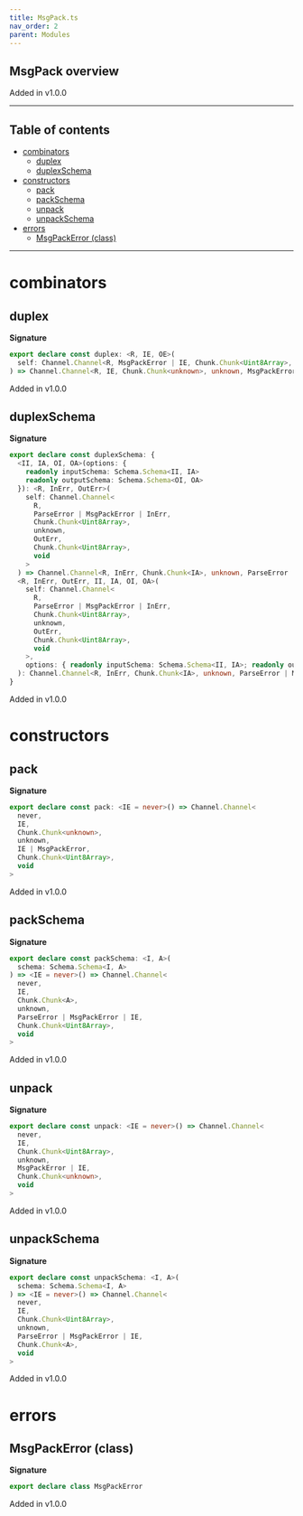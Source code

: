 ```yaml
---
title: MsgPack.ts
nav_order: 2
parent: Modules
---
```


## MsgPack overview

Added in v1.0.0

---

<h2 class="text-delta">Table of contents</h2>

- [combinators](#combinators)
  - [duplex](#duplex)
  - [duplexSchema](#duplexschema)
- [constructors](#constructors)
  - [pack](#pack)
  - [packSchema](#packschema)
  - [unpack](#unpack)
  - [unpackSchema](#unpackschema)
- [errors](#errors)
  - [MsgPackError (class)](#msgpackerror-class)

---

# combinators

## duplex

**Signature**

```ts
export declare const duplex: <R, IE, OE>(
  self: Channel.Channel<R, MsgPackError | IE, Chunk.Chunk<Uint8Array>, unknown, OE, Chunk.Chunk<Uint8Array>, void>
) => Channel.Channel<R, IE, Chunk.Chunk<unknown>, unknown, MsgPackError | OE, Chunk.Chunk<unknown>, void>
```

Added in v1.0.0

## duplexSchema

**Signature**

```ts
export declare const duplexSchema: {
  <II, IA, OI, OA>(options: {
    readonly inputSchema: Schema.Schema<II, IA>
    readonly outputSchema: Schema.Schema<OI, OA>
  }): <R, InErr, OutErr>(
    self: Channel.Channel<
      R,
      ParseError | MsgPackError | InErr,
      Chunk.Chunk<Uint8Array>,
      unknown,
      OutErr,
      Chunk.Chunk<Uint8Array>,
      void
    >
  ) => Channel.Channel<R, InErr, Chunk.Chunk<IA>, unknown, ParseError | MsgPackError | OutErr, Chunk.Chunk<OA>, void>
  <R, InErr, OutErr, II, IA, OI, OA>(
    self: Channel.Channel<
      R,
      ParseError | MsgPackError | InErr,
      Chunk.Chunk<Uint8Array>,
      unknown,
      OutErr,
      Chunk.Chunk<Uint8Array>,
      void
    >,
    options: { readonly inputSchema: Schema.Schema<II, IA>; readonly outputSchema: Schema.Schema<OI, OA> }
  ): Channel.Channel<R, InErr, Chunk.Chunk<IA>, unknown, ParseError | MsgPackError | OutErr, Chunk.Chunk<OA>, void>
}
```

Added in v1.0.0

# constructors

## pack

**Signature**

```ts
export declare const pack: <IE = never>() => Channel.Channel<
  never,
  IE,
  Chunk.Chunk<unknown>,
  unknown,
  IE | MsgPackError,
  Chunk.Chunk<Uint8Array>,
  void
>
```

Added in v1.0.0

## packSchema

**Signature**

```ts
export declare const packSchema: <I, A>(
  schema: Schema.Schema<I, A>
) => <IE = never>() => Channel.Channel<
  never,
  IE,
  Chunk.Chunk<A>,
  unknown,
  ParseError | MsgPackError | IE,
  Chunk.Chunk<Uint8Array>,
  void
>
```

Added in v1.0.0

## unpack

**Signature**

```ts
export declare const unpack: <IE = never>() => Channel.Channel<
  never,
  IE,
  Chunk.Chunk<Uint8Array>,
  unknown,
  MsgPackError | IE,
  Chunk.Chunk<unknown>,
  void
>
```

Added in v1.0.0

## unpackSchema

**Signature**

```ts
export declare const unpackSchema: <I, A>(
  schema: Schema.Schema<I, A>
) => <IE = never>() => Channel.Channel<
  never,
  IE,
  Chunk.Chunk<Uint8Array>,
  unknown,
  ParseError | MsgPackError | IE,
  Chunk.Chunk<A>,
  void
>
```

Added in v1.0.0

# errors

## MsgPackError (class)

**Signature**

```ts
export declare class MsgPackError
```

Added in v1.0.0
